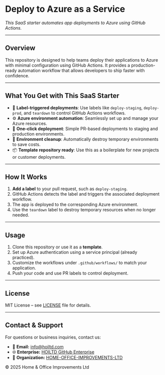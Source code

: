 # Deploy to Azure as a Service

_This SaaS starter automates app deployments to Azure using GitHub Actions._

---

## Overview

This repository is designed to help teams deploy their applications to Azure with minimal configuration using GitHub Actions. It provides a production-ready automation workflow that allows developers to ship faster with confidence.

---

## What You Get with This SaaS Starter

- 🔖 **Label-triggered deployments**: Use labels like `deploy-staging`, `deploy-prod`, and `teardown` to control GitHub Actions workflows.
- ⚙️ **Azure environment automation**: Seamlessly set up and manage your Azure resources.
- 🚀 **One-click deployment**: Simple PR-based deployments to staging and production environments.
- 🧹 **Environment cleanup**: Automatically destroy temporary environments to save costs.
- 📦 **Template repository ready**: Use this as a boilerplate for new projects or customer deployments.

---

## How It Works

1. **Add a label** to your pull request, such as `deploy-staging`.
2. GitHub Actions detects the label and triggers the associated deployment workflow.
3. The app is deployed to the corresponding Azure environment.
4. Use the `teardown` label to destroy temporary resources when no longer needed.

---

## Usage

1. Clone this repository or use it as a **template**.
2. Set up Azure authentication using a service principal (already practiced).
3. Customize the workflows under `.github/workflows/` to match your application.
4. Push your code and use PR labels to control deployment.

---

## License

MIT License – see [LICENSE](LICENSE) file for details.

---

## Contact & Support

For questions or business inquiries, contact us:

- 📧 **Email:** [info@hoiltd.com](mailto:info@hoiltd.com)
- 🌐 **Enterprise:** [HOILTD GitHub Enterprise](https://github.com/enterprises/hoiltd)
- 🏢 **Organization:** [HOME-OFFICE-IMPROVEMENTS-LTD](https://github.com/HOME-OFFICE-IMPROVEMENTS-LTD)

&copy; 2025 Home & Office Improvements Ltd

